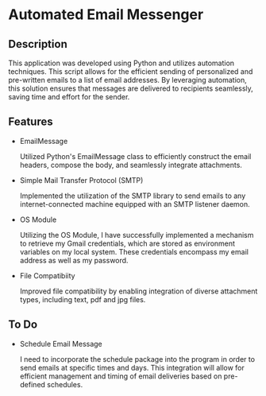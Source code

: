 # Automated Email Messenger

## Description
This application was developed using Python and utilizes automation techniques. 
This script allows for the efficient sending of personalized and pre-written emails to a list of email addresses. 
By leveraging automation, this solution ensures that messages are delivered to recipients seamlessly, saving time and effort for the sender.

## Features

- EmailMessage

    Utilized Python's EmailMessage class to efficiently construct the email headers, compose the body, and seamlessly integrate attachments.
  
- Simple Mail Transfer Protocol (SMTP)

    Implemented the utilization of the SMTP library to send emails to any internet-connected machine equipped with an SMTP listener daemon.

- OS Module

  Utilizing the OS Module, I have successfully implemented a mechanism to retrieve my Gmail credentials, which are stored as environment variables on my local system. These credentials encompass my email address as well as my password.

- File Compatibiity

    Improved file compatibility by enabling integration of diverse attachment types, including text, pdf and jpg files.


## To Do

- Schedule Email Message

    I need to incorporate the schedule package into the program in order to send emails at specific times and days. This integration will allow for efficient management and timing of email deliveries based on pre-defined schedules.


  
    
